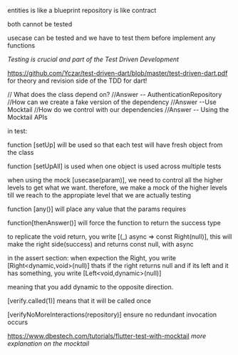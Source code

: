 entities is like a blueprint
repository is like contract

both cannot be tested

usecase can be tested and we have to test them before implement any functions

*Testing is crucial and part of the Test Driven Development*

https://github.com/Yczar/test-driven-dart/blob/master/test-driven-dart.pdf
for theory and revision side of the TDD for dart!


// What does the class depend on?
//Answer -- AuthenticationRepository
//How can we create a fake version of the dependency
//Answer --Use Mocktail
//How do we control with our dependencies
//Answer -- Using the Mocktail APIs


in test:

function [setUp] will be used so that each test will have fresh object from the class

function [setUpAll] is used when one object is used across multiple tests

when using the mock [usecase(param)], we need to control all the higher levels to get what we want.
therefore, we make a mock of the higher levels till we reach to the appropiate level that we are actually testing


function [any()] will place any value that the params requires

function[thenAnswer()] will force the function to return the success type

to replicate the void return, you write [(_) async => const Right(null)],
this will make the right side(success) and returns const null, with async

in the assert section:
when expection the Right, you write [Right<dynamic,void>(null)] thats if the right returns null
and if its left and it has something, you write [Left<void,dynamic>(null)]

meaning that you add dynamic to the opposite direction.

[verify.called(1)] means that it will be called once

[verifyNoMoreInteractions(repository)] ensure no redundant invocation occurs

https://www.dbestech.com/tutorials/flutter-test-with-mocktail
*more explanation on the mocktail*


